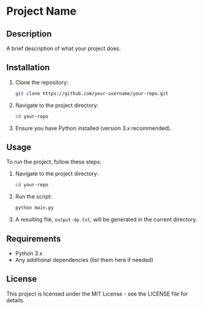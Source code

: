 # Project Name

## Description
A brief description of what your project does.

## Installation
1. Clone the repository:
   ```sh
   git clone https://github.com/your-username/your-repo.git
   ```
2. Navigate to the project directory:
   ```sh
   cd your-repo
   ```
3. Ensure you have Python installed (version 3.x recommended).

## Usage
To run the project, follow these steps:
1. Navigate to the project directory:
   ```sh
   cd your-repo
   ```
2. Run the script:
   ```sh
   python main.py
   ```
3. A resulting file, `output-dp.txt`, will be generated in the current directory.

## Requirements
- Python 3.x
- Any additional dependencies (list them here if needed)

## License
This project is licensed under the MIT License - see the LICENSE file for details.

